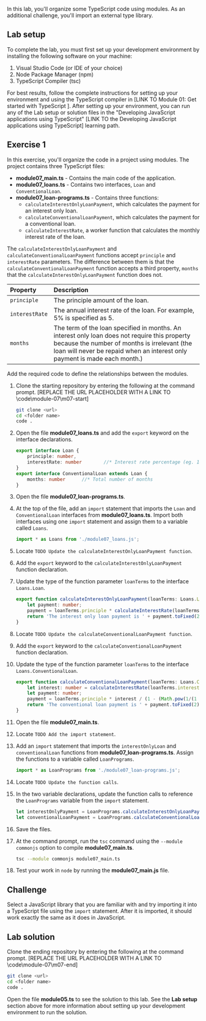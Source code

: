In this lab, you'll organize some TypeScript code using modules. As an additional challenge, you'll import an external type library.

## Lab setup

To complete the lab, you must first set up your development environment by installing the following software on your machine:

1. Visual Studio Code (or IDE of your choice)
2. Node Package Manager (npm)
3. TypeScript Compiler (tsc)

For best results, follow the complete instructions for setting up your environment and using the TypeScript compiler in [LINK TO Module 01: Get started with TypeScript ]. After setting up your environment, you can run any of the Lab setup or solution files in the "Developing JavaScript applications using TypeScript" [LINK TO the Developing JavaScript applications using TypeScript] learning path.

## Exercise 1

In this exercise, you'll organize the code in a project using modules. The project contains three TypeScript files:

- **module07_main.ts** - Contains the main code of the application.
- **module07_loans.ts** - Contains two interfaces, `Loan` and `ConventionalLoan`.
- **module07_loan-programs.ts** - Contains three functions:
   - `calculateInterestOnlyLoanPayment`, which calculates the payment for an interest only loan.
   - `calculateConventionalLoanPayment`, which calculates the payment for a  conventional loan.
   - `calculateInterestRate`, a worker function that calculates the monthly interest rate of the loan.

The `calculateInterestOnlyLoanPayment` and `calculateConventionalLoanPayment` functions accept `principle` and `interestRate` parameters. The difference between them is that the `calculateConventionalLoanPayment` function accepts a third property, `months` that the `calculateInterestOnlyLoanPayment` function does not.

| Property| Description|
| :--- | :--- |
| `principle`| The principle amount of the loan.|
| `interestRate`| The annual interest rate of the loan. For example, 5% is specified as 5.|
| `months`| The term of the loan specified in months. An interest only loan does not require this property because the number of months is irrelevant (the loan will never be repaid when an interest only payment is made each month.)|

Add the required code to define the relationships between the modules.

1. Clone the starting repository by entering the following at the command prompt. [REPLACE THE URL PLACEHOLDER WITH A LINK TO \code\module-07\m07-start] 

   ```bash
   git clone <url>
   cd <folder name>
   code .
   ```

1. Open the file **module07_loans.ts** and add the `export` keyword on the interface declarations.

   ```typescript
   export interface Loan {
       principle: number,
       interestRate: number        //* Interest rate percentage (eg. 14 is 14%)
   }
   export interface ConventionalLoan extends Loan {
       months: number      //* Total number of months
   }
   ```

1. Open the file **module07_loan-programs.ts**.
1. At the top of the file, add an `import` statement that imports the `Loan` and `ConventionalLoan` interfaces from **module07_loans.ts**. Import both interfaces using one `import` statement and assign them to a variable called `Loans`.

   ```typescript
   import * as Loans from './module07_loans.js';
   ```

1. Locate `TODO Update the calculateInterestOnlyLoanPayment function`.
1. Add the `export` keyword to the `calculateInterestOnlyLoanPayment` function declaration.
1. Update the type of the function parameter `loanTerms` to the interface `Loans.Loan`.

   ```typescript
   export function calculateInterestOnlyLoanPayment(loanTerms: Loans.Loan): string {
       let payment: number;
       payment = loanTerms.principle * calculateInterestRate(loanTerms.interestRate);
       return 'The interest only loan payment is ' + payment.toFixed(2);
   }
   ```

1. Locate `TODO Update the calculateConventionalLoanPayment function`.
1. Add the `export` keyword to the `calculateConventionalLoanPayment` function declaration.
1. Update the type of the function parameter `loanTerms` to the interface `Loans.ConventionalLoan`.

   ```typescript
   export function calculateConventionalLoanPayment(loanTerms: Loans.ConventionalLoan): string {
       let interest: number = calculateInterestRate(loanTerms.interestRate);
       let payment: number;
       payment = loanTerms.principle * interest / (1 - (Math.pow(1/(1 + interest), loanTerms.months)));
       return 'The conventional loan payment is ' + payment.toFixed(2);
   }
   ```

1. Open the file **module07_main.ts**.
1. Locate `TODO Add the import statement`.
1. Add an `import` statement that imports the `interestOnlyLoan` and `conventionalLoan` functions from **module07_loan-programs.ts**. Assign the functions to a variable called `LoanPrograms`.

   ```typescript
   import * as LoanPrograms from './module07_loan-programs.js';
   ```

1. Locate `TODO Update the function calls`.
1. In the two variable declarations, update the function calls to reference the `LoanPrograms` variable from the `import` statement.

   ```typescript
   let interestOnlyPayment = LoanPrograms.calculateInterestOnlyLoanPayment({principle: 30000, interestRate: 5});
   let conventionalLoanPayment = LoanPrograms.calculateConventionalLoanPayment({principle: 30000, interestRate: 5, months: 180});
   ```

1. Save the files.
1. At the command prompt, run the `tsc` command using the `--module commonjs` option to compile **module07_main.ts**.

   ```bash
   tsc --module commonjs module07_main.ts
   ```

1. Test your work in `node` by running the **module07_main.js** file.

## Challenge

Select a JavaScript library that you are familiar with and try importing it into a TypeScript file using the `import` statement. After it is imported, it should work exactly the same as it does in JavaScript.

## Lab solution

Clone the ending repository by entering the following at the command prompt. [REPLACE THE URL PLACEHOLDER WITH A LINK TO \code\module-07\m07-end] 

```bash
git clone <url>
cd <folder name>
code .
```

Open the file **module05.ts** to see the solution to this lab. See the **Lab setup** section above for more information about setting up your development environment to run the solution.
